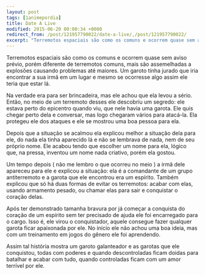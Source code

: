```yaml
---
layout: post
tags: [1animepordia]
title: Date A Live
modified: 2015-06-20 00:00:34 +0000
redirect_from: /post/121957790022/date-a-live/,/post/121957790022/
excerpt: "Terremotos espaciais são como os comuns e ocorrem quase sem aviso prévio, porém diferente de terremotos comuns, mais são assemelhadas a explosões causando problemas até maiores. Um garoto tinha jurado que iria encontrar a sua irmã em um lugar e mesmo se ocorresse algo assim ele teria que estar lá.<br>"
---
```


Terremotos espaciais são como os comuns e ocorrem quase sem aviso
prévio, porém diferente de terremotos comuns, mais são assemelhadas a
explosões causando problemas até maiores. Um garoto tinha jurado que
iria encontrar a sua irmã em um lugar e mesmo se ocorresse algo assim
ele teria que estar lá.

Na verdade era para ser brincadeira, mas ele achou que ela levou a
sério. Então, no meio de um terremoto desses ele descobriu um segredo:
ele estava perto do epicentro quando viu, que nele havia uma garota. Ele
quis chegar perto dela e conversar, mas logo chegaram vários para
atacá-la. Ela protegeu ele dos ataques e ele se mostrou uma boa pessoa
para ela.

Depois que a situação se acalmou ela explicou melhor a situação dela
para ele, do nada ela tinha aparecido lá e não se lembrava de nada, nem
de seu próprio nome. Ele acabou tendo que escolher um nome para ela,
lógico que, na pressa, inventou um nome nada criativo, porém ela gostou.

Um tempo depois ( não me lembro o que ocorreu no meio ) a irmã dele
apareceu para ele e explicou a situação: ela é a comandante de um grupo
antiterremoto e a garota que ele encontrou era um espírito. Também
explicou que só há duas formas de evitar os terremotos: acabar com elas,
usando armamento pesado, ou chamar elas para sair e conquistar o coração
delas.

Após ter demonstrado tamanha bravura por já começar a conquista do
coração de um espírito sem ter precisado de ajuda ele foi encarregado
para o cargo. Isso é, ele virou o conquistador, aquele consegue fazer
qualquer garota ficar apaixonada por ele. No início ele não achou uma
boa ideia, mas com um treinamento em jogos do gênero ele foi aprendendo.

Assim tal história mostra um garoto galanteador e as garotas que ele
conquistou, todas com poderes e quando descontroladas ficam doidas para
batalhar e acabar com tudo, quando controladas ficam com um amor
terrível por ele.


